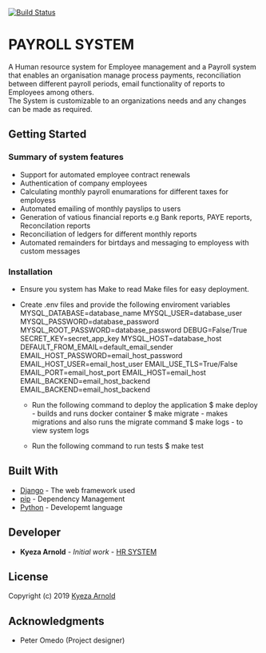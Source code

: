 [![Build Status](https://travis-ci.com/Kyeza/web_system.svg?branch=uganda-master)](https://travis-ci.com/Kyeza/web_system)

# PAYROLL SYSTEM

A Human resource system for Employee management and a Payroll system that enables an organisation manage process 
payments, reconciliation between different payroll periods, email functionality of reports to Employees among others.
<br>
The System is customizable to an organizations needs and any changes can be made as required. 

## Getting Started

### Summary of system features
* Support for automated employee contract renewals
* Authentication of company employees
* Calculating monthly payroll enumarations for different taxes for employess
* Automated emailing of monthly payslips to users
* Generation of vatious financial reports e.g Bank reports, PAYE reports, Reconcilation reports
* Reconciliation of ledgers for different monthly reports
* Automated remainders for birtdays and messaging to employess with custom messages

### Installation
* Ensure you system has Make to read Make files for easy deployment.

* Create .env files and provide the following enviroment variables
    MYSQL_DATABASE=database_name
    MYSQL_USER=database_user
    MYSQL_PASSWORD=database_password
    MYSQL_ROOT_PASSWORD=database_password
    DEBUG=False/True
    SECRET_KEY=secret_app_key
    MYSQL_HOST=database_host
    DEFAULT_FROM_EMAIL=default_email_sender
    EMAIL_HOST_PASSWORD=email_host_password
    EMAIL_HOST_USER=email_host_user
    EMAIL_USE_TLS=True/False
    EMAIL_PORT=email_host_port
    EMAIL_HOST=email_host
    EMAIL_BACKEND=email_host_backend
    EMAIL_BACKEND=email_host_backend
    
  * Run the following command to deploy the application
    $ make deploy - builds and runs docker container
    $ make migrate - makes migrations and also runs the migrate command
    $ make logs - to view system logs
    
  * Run the following command to run tests
    $ make test 

## Built With

* [Django](http://www.dropwizard.io/1.0.2/docs/) - The web framework used
* [pip](https://maven.apache.org/) - Dependency Management
* [Python](https://rometools.github.io/rome/) - Developemt language 

## Developer

* **Kyeza Arnold** - *Initial work* - [HR SYSTEM](https://github.com/Kyeza/web_system)

## License

Copyright (c) 2019 [Kyeza Arnold](https://github.com/Kyeza)

## Acknowledgments

* Peter Omedo (Project designer)
